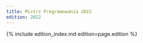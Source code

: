 ```yaml
---
title: Mistrz Programowania 2022
edition: 2022
---
```


{% include edition_index.md edition=page.edition %}
